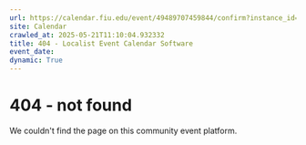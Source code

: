 ```yaml
---
url: https://calendar.fiu.edu/event/49489707459844/confirm?instance_id=49489707477262&return=https%3A%2F%2Fcalendar.fiu.edu%2F
site: Calendar
crawled_at: 2025-05-21T11:10:04.932332
title: 404 - Localist Event Calendar Software
event_date: 
dynamic: True
---
```


# 404 - not found
We couldn't find the page on this community event platform.
